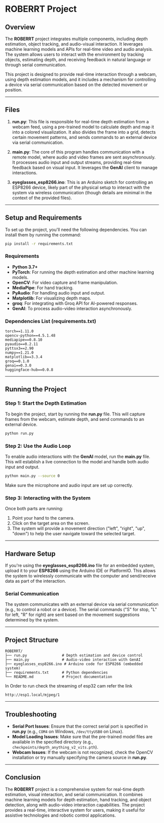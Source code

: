 # ROBERRT Project

## Overview

The **ROBERRT** project integrates multiple components, including depth estimation, object tracking, and audio-visual interaction. It leverages machine learning models and APIs for real-time video and audio analysis. The system allows users to interact with the environment by tracking objects, estimating depth, and receiving feedback in natural language or through serial communication.

This project is designed to provide real-time interaction through a webcam, using depth estimation models, and it includes a mechanism for controlling a device via serial communication based on the detected movement or position.

---

## Files

1. **run.py**: This file is responsible for real-time depth estimation from a webcam feed, using a pre-trained model to calculate depth and map it into a colored visualization. It also divides the frame into a grid, detects certain movement patterns, and sends commands to an external device via serial communication.

2. **main.py**: The core of this program handles communication with a remote model, where audio and video frames are sent asynchronously. It processes audio input and output streams, providing real-time feedback based on visual input. It leverages the **GenAI** client to manage interactions.

3. **eyeglasses_esp8266.ino**: This is an Arduino sketch for controlling an ESP8266 device, likely part of the physical setup to interact with the system via wireless communication (though details are minimal in the context of the provided files).

---

## Setup and Requirements

To set up the project, you'll need the following dependencies. You can install them by running the command:

```bash
pip install -r requirements.txt
```

### Requirements

- **Python 3.7+**
- **PyTorch**: For running the depth estimation and other machine learning models.
- **OpenCV**: For video capture and frame manipulation.
- **MediaPipe**: For hand tracking.
- **PyAudio**: For handling audio input and output.
- **Matplotlib**: For visualizing depth maps.
- **groq**: For integrating with Groq API for AI-powered responses.
- **GenAI**: To process audio-video interaction asynchronously.

### Dependencies List (requirements.txt)

```text
torch==1.11.0
opencv-python==4.5.1.48
mediapipe==0.8.10
pyaudio==0.2.11
pyttsx3==2.90
numpy==1.21.0
matplotlib==3.3.4
groq==0.1.0
genai==0.3.0
huggingface-hub==0.0.8
```

---

## Running the Project

### Step 1: Start the Depth Estimation

To begin the project, start by running the **run.py** file. This will capture frames from the webcam, estimate depth, and send commands to an external device.

```bash
python run.py
```

### Step 2: Use the Audio Loop

To enable audio interactions with the **GenAI** model, run the **main.py** file. This will establish a live connection to the model and handle both audio input and output.

```bash
python main.py --source 0
```

Make sure the microphone and audio input are set up correctly.

### Step 3: Interacting with the System

Once both parts are running:
1. Point your hand to the camera.
2. Click on the target area on the screen.
3. The system will provide a movement direction ("left", "right", "up", "down") to help the user navigate toward the selected target.

---

## Hardware Setup

If you're using the **eyeglasses_esp8266.ino** file for an embedded system, upload it to your **ESP8266** using the Arduino IDE or PlatformIO. This allows the system to wirelessly communicate with the computer and send/receive data as part of the interaction.

### Serial Communication

The system communicates with an external device via serial communication (e.g., to control a robot or a device). The serial commands ("S" for stop, "L" for left, "R" for right) are sent based on the movement suggestions determined by the system.

---

## Project Structure

```
ROBERRT/
├── run.py                # Depth estimation and device control
├── main.py               # Audio-video interaction with GenAI
├── eyeglasses_esp8266.ino # Arduino code for ESP8266 (embedded system)
├── requirements.txt      # Python dependencies
└── README.md             # Project documentation
```
In Order to run check the streaming of esp32 cam refer the link 
```
http://esp1.local/mjpeg/1
```

---

## Troubleshooting

- **Serial Port Issues**: Ensure that the correct serial port is specified in **run.py** (e.g., `COM4` on Windows, `/dev/ttyUSB0` on Linux).
- **Model Loading Issues**: Make sure that the pre-trained model files are available in the specified directory (e.g., `checkpoints/depth_anything_v2_vits.pth`).
- **Webcam Issues**: If the webcam is not recognized, check the OpenCV installation or try manually specifying the camera source in **run.py**.

---

## Conclusion

The **ROBERRT** project is a comprehensive system for real-time depth estimation, visual interaction, and serial communication. It combines machine learning models for depth estimation, hand tracking, and object detection, along with audio-video interaction capabilities. The project provides a real-time, interactive system for users, making it useful for assistive technologies and robotic control applications.

